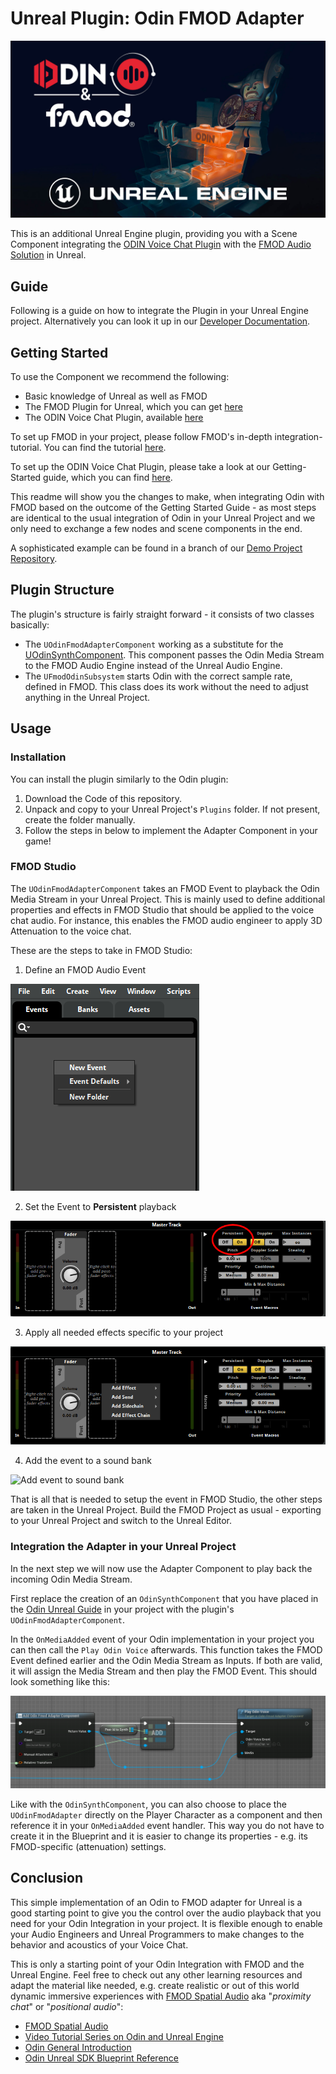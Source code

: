 # Unreal Plugin: Odin FMOD Adapter

![FMOD and ODIN](/img/fmod_unreal_odin_header.jpg)

This is an additional Unreal Engine plugin, providing you with a Scene Component integrating the [ODIN Voice Chat Plugin](https://odin.4players.io/voice-chat/) with
the [FMOD Audio Solution](https://www.fmod.com/docs/2.02/unreal/welcome.html) in Unreal.

## Guide

Following is a guide on how to integrate the Plugin in your Unreal Engine project. Alternatively you can look it up in our [Developer Documentation](https://docs.4players.io/voice/unreal/guides/odin-fmod-adapter-unreal#usage).

## Getting Started

To use the Component we recommend the following:

- Basic knowledge of Unreal as well as FMOD
- The FMOD Plugin for Unreal, which you can get [here](https://www.fmod.com/download#fmodforunreal)
- The ODIN Voice Chat Plugin, available [here](https://github.com/4Players/odin-sdk-unreal/releases)

To set up FMOD in your project, please follow FMOD's in-depth integration-tutorial. You can find the
tutorial [here](https://www.fmod.com/docs/2.03/unreal/welcome.html).

To set up the ODIN Voice Chat Plugin, please take a look at our Getting-Started guide, which you can find [here](https://docs.4players.io/voice/unreal).

This readme will show you the changes to make, when integrating Odin with FMOD based on the outcome of the Getting Started Guide - as most steps are identical to the usual integration of Odin in your Unreal Project and we only need to exchange a few nodes and scene components in the end.

A sophisticated example can be found in a branch of our [Demo Project Repository](https://github.com/4Players/odin-unreal-demo/tree/fmod-adapter-sample).

## Plugin Structure

The plugin's structure is fairly straight forward - it consists of two classes basically:
- The `UOdinFmodAdapterComponent` working as a substitute for the [UOdinSynthComponent](/voice/unreal/blueprint-reference/odin-synth-component/). This component passes the Odin Media Stream to the FMOD Audio Engine instead of the Unreal Audio Engine.
- The `UFmodOdinSubsystem` starts Odin with the correct sample rate, defined in FMOD. This class does its work without the need to adjust anything in the Unreal Project.

## Usage

### Installation

You can install the plugin similarly to the Odin plugin:
1. Download the Code of this repository.
2. Unpack and copy to your Unreal Project's `Plugins` folder. If not present, create the folder manually.
3. Follow the steps in below to implement the Adapter Component in your game!

### FMOD Studio

The `UOdinFmodAdapterComponent` takes an FMOD Event to playback the Odin Media Stream in your Unreal Project. This is mainly used to define additional properties and effects in FMOD Studio that should be applied to the voice chat audio. For instance, this enables the FMOD audio engineer to apply 3D Attenuation to the voice chat.

These are the steps to take in FMOD Studio:

1. Define an FMOD Audio Event

![Create an FMOD Audio Event](/img/fmod-studio-create-event.png)

2. Set the Event to **Persistent** playback

![Create an FMOD Audio Event](/img/fmod-studio-event-set-persistent.png)

3. Apply all needed effects specific to your project

![Apply all needed effects](/img/fmod-studio-event-effects.png)

4. Add the event to a sound bank

![Add event to sound bank](/img/ofmod-studio-add-to-bank.png)

That is all that is needed to setup the event in FMOD Studio, the other steps are taken in the Unreal Project. Build the FMOD Project as usual - exporting to your Unreal Project and switch to the Unreal Editor.

### Integration the Adapter in your Unreal Project

In the next step we will now use the Adapter Component to play back the incoming Odin Media Stream.

First replace the creation of an `OdinSynthComponent` that you have placed in
the [Odin Unreal Guide](/voice/unreal/manual)
in your project with the plugin's `UOdinFmodAdapterComponent`.

In the `OnMediaAdded` event of your Odin implementation in your project you can then call the `Play Odin Voice` afterwards. This function takes the FMOD Event defined earlier and the Odin Media Stream as Inputs. If both are valid, it will assign the Media Stream and then play the FMOD Event. This should look something like this:

![Replacing Blueprint Nodes](/img/unreal-blueprint-replace-nodes.png)

Like with the `OdinSynthComponent`, you can also choose to place the `UOdinFmodAdapter` directly on the Player Character
as a component and then reference it in your `OnMediaAdded` event handler. This way you do not have to create it in the
Blueprint and it is easier to change its properties - e.g. its FMOD-specific (attenuation) settings.

## Conclusion

This simple implementation of an Odin to FMOD adapter for Unreal is a good starting point to give you the control over
the audio playback that you need for your Odin Integration in your project. It is flexible enough to enable your Audio Engineers and Unreal Programmers to make changes to the behavior and acoustics of your Voice Chat.

This is only a starting point of your Odin Integration with FMOD and the Unreal Engine. Feel free to check out any other
learning resources and adapt the material like needed, e.g. create realistic or out of this world dynamic immersive
experiences with [FMOD Spatial Audio](https://www.fmod.com/docs/2.02/studio/advanced-topics.html#spatialization-options)
aka "_proximity chat_" or "_positional audio_":

- [FMOD Spatial Audio](https://www.fmod.com/docs/2.02/studio/advanced-topics.html#spatialization-options)
- [Video Tutorial Series on Odin and Unreal Engine](https://www.youtube.com/playlist?list=PLAe4Im8mFTAuFFrFKnnl_MMJi8de7dYHs)
- [Odin General Introduction](/voice/introduction/)
- [Odin Unreal SDK Blueprint Reference](/voice/unreal/blueprint-reference/)
